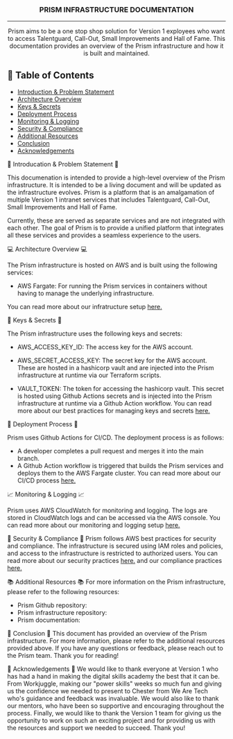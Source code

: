 <h3 align="center"> PRISM INFRASTRUCTURE DOCUMENTATION </h3>

---
<p align="center"> Prism aims to be a one stop shop solution for Version 1 exployees who want to access Talentguard, Call-Out, Small Improvements and Hall of Fame. This documentation provides an overview of the Prism infrastructure and how it is built and maintained. </p>

## 📝 Table of Contents 
- [Introduction & Problem Statement](#problem_statement)
- [Architecture Overview](#architecture)
- [Keys & Secrets](#keys_secrets)
- [Deployment Process](#deployment)
- [Monitoring & Logging](#monitoring)
- [Security & Compliance](#security)
- [Additional Resources](#resources)
- [Conclusion](#conclusion)
- [Acknowledgements](#acknowledgements)

📃 Introducation & Problem Statement 📃 <a name = "problem_statement"></a>

This documenation is intended to provide a high-level overview of the Prism infrastructure. It is intended to be a living document and will be updated as the infrastructure evolves.
Prism is a platform that is an amalgamation of multiple Version 1 intranet services that includes Talentguard, Call-Out, Small Improvements and Hall of Fame. 

Currently, these are served as separate services and are not integrated with each other. The goal of Prism is to provide a unified platform that integrates all these services and provides a seamless experience to the users.

💻 Architecture Overview 💻 <a name ="architecture"></a>

The Prism infrastructure is hosted on AWS and is built using the following services:
- AWS Fargate: For running the Prism services in containers without having to manage the underlying infrastructure.

You can read more about our infratructure setup [here.](project_documentation/infrastructure.md)

🔐 Keys & Secrets 🔐 <a name ="keys_secrets"></a>

The Prism infrastructure uses the following keys and secrets:
- AWS_ACCESS_KEY_ID: The access key for the AWS account.
- AWS_SECRET_ACCESS_KEY: The secret key for the AWS account.
These are hosted in a hashicorp vault and are injected into the Prism infrastructure at runtime via our Terraform scripts.

- VAULT_TOKEN: The token for accessing the hashicorp vault.
This secret is hosted using Github Actions secrets and is injected into the Prism infrastructure at runtime via a Github Action workflow.
You can read more about our best practices for managing keys and secrets [here.](project_documentation/best_practices.md)

🔧 Deployment Process 🔧 <a name ="deployment"></a>

Prism uses Github Actions for CI/CD. The deployment process is as follows:
- A developer completes a pull request and merges it into the main branch.
- A Github Action workflow is triggered that builds the Prism services and deploys them to the AWS Fargate cluster.
You can read more about our CI/CD process [here.](project_documentation/cicd_pipeline.md)

📈 Monitoring & Logging 📈 <a name ="monitoring"></a>
 
Prism uses AWS CloudWatch for monitoring and logging. The logs are stored in CloudWatch logs and can be accessed via the AWS console.
You can read more about our monitoring and logging setup [here.](project_documentation/maintenance.md)

🪪 Security & Compliance 🪪 <a name ="security"></a>
Prism follows AWS best practices for security and compliance. The infrastructure is secured using IAM roles and policies, and access to the infrastructure is restricted to authorized users.
You can read more about our security practices [here.](project_documentation/security.md) and our compliance practices [here.](/project_documentation/compliance_governance.md)

📚 Additional Resources 📚 <a name ="resources"></a>
For more information on the Prism infrastructure, please refer to the following resources:
- Prism Github repository:
- Prism infrastructure repository:
- Prism documentation: 

📝 Conclusion 📝 <a name ="conclusion"></a>
This document has provided an overview of the Prism infrastructure. For more information, please refer to the additional resources provided above. If you have any questions or feedback, please reach out to the Prism team. Thank you for reading!

🙏 Acknowledgements 🙏 <a name ="acknowledgements"></a>
We would like to thank everyone at Version 1 who has had a hand in making the digital skills academy the best that it can be. From Workjuggle, making our "power skills" weeks so much fun and giving us the confidence we needed to present to Chester from We Are Tech who's guidance and feedback was invaluable. We would also like to thank our mentors, who have been so supportive and encouraging throughout the process. Finally, we would like to thank the Version 1 team for giving us the opportunity to work on such an exciting project and for providing us with the resources and support we needed to succeed. Thank you! 



